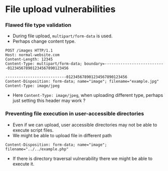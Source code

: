 # File upload vulnerabilities

### Flawed file type validation
 - During file upload, `multipart/form-data` is used.
 - Perhaps change content type.
```
POST /images HTTP/1.1
Host: normal-website.com
Content-Length: 12345
Content-Type: multipart/form-data; boundary=---------------------------012345678901234567890123456

---------------------------012345678901234567890123456
Content-Disposition: form-data; name="image"; filename="example.jpg"
Content-Type: image/jpeg
```
 - Here `Content-Type: image/jpeg`, when uploading different type, perhaps just setting this header may work ?

### Preventing file execution in user-accessible directories
 - Even if we can upload, user accessible directories may not be able to execute script files.
 - We might be able to upload file in different path
```
Content-Disposition: form-data; name="image"; filename="../../example.php"
```
 - If there is directory traversal vulnerability there we might be able to execute it.

